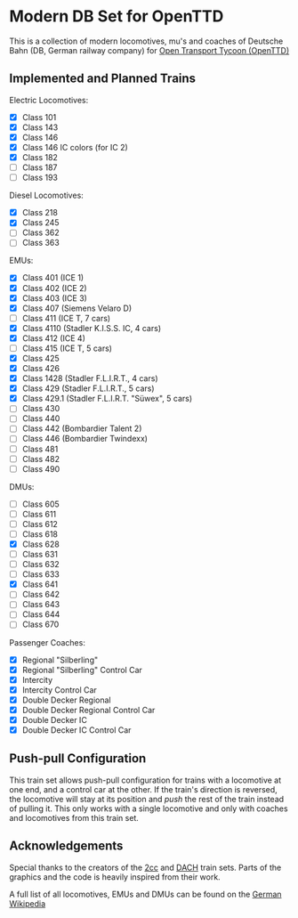 # Modern DB Set for OpenTTD

This is a collection of modern locomotives, mu's and coaches of Deutsche Bahn (DB, German railway company) for [Open Transport Tycoon (OpenTTD)](https://www.openttd.org/)

## Implemented and Planned Trains

Electric Locomotives:

* [x] Class 101
* [x] Class 143
* [x] Class 146
* [x] Class 146 IC colors (for IC 2)
* [x] Class 182
* [ ] Class 187
* [ ] Class 193

Diesel Locomotives:

* [x] Class 218
* [x] Class 245
* [ ] Class 362
* [ ] Class 363

EMUs:

* [x] Class 401 (ICE 1)
* [x] Class 402 (ICE 2)
* [x] Class 403 (ICE 3)
* [x] Class 407 (Siemens Velaro D)
* [ ] Class 411 (ICE T, 7 cars)
* [X] Class 4110 (Stadler K.I.S.S. IC, 4 cars)
* [x] Class 412 (ICE 4)
* [ ] Class 415 (ICE T, 5 cars)
* [x] Class 425
* [x] Class 426
* [x] Class 1428 (Stadler F.L.I.R.T., 4 cars) 
* [x] Class 429 (Stadler F.L.I.R.T., 5 cars)
* [x] Class 429.1 (Stadler F.L.I.R.T. "Süwex", 5 cars)
* [ ] Class 430
* [ ] Class 440
* [ ] Class 442 (Bombardier Talent 2)
* [ ] Class 446 (Bombardier Twindexx)
* [ ] Class 481
* [ ] Class 482
* [ ] Class 490

DMUs:

* [ ] Class 605
* [ ] Class 611
* [ ] Class 612
* [ ] Class 618
* [x] Class 628
* [ ] Class 631
* [ ] Class 632
* [ ] Class 633
* [x] Class 641
* [ ] Class 642
* [ ] Class 643
* [ ] Class 644
* [ ] Class 670

Passenger Coaches:

* [x] Regional "Silberling"
* [x] Regional "Silberling" Control Car
* [x] Intercity
* [x] Intercity Control Car
* [x] Double Decker Regional
* [x] Double Decker Regional Control Car
* [x] Double Decker IC
* [x] Double Decker IC Control Car

## Push-pull Configuration

This train set allows push-pull configuration for trains with a locomotive at one end, and a control car at the other. If the train's direction is reversed, the locomotive will stay at its position and *push* the rest of the train instead of pulling it. This only works with a single locomotive and only with coaches and locomotives from this train set.

## Acknowledgements

Special thanks to the creators of the [2cc](https://wiki.openttd.org/2cc_TrainSet) and [DACH](https://www.tt-forums.net/viewtopic.php?t=56666) train sets. Parts of the graphics and the code is heavily inspired from their work.

A full list of all locomotives, EMUs and DMUs can be found on the [German Wikipedia](https://de.wikipedia.org/wiki/Liste_der_Lokomotiv-_und_Triebwagenbaureihen_der_Deutschen_Bahn)
